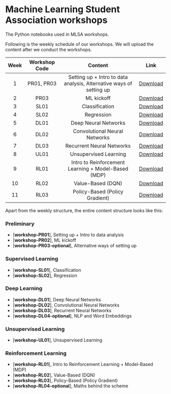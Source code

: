 # Machine Learning Student Association workshops

The Python notebooks used in MLSA workshops.

Following is the weekly schedule of our workshops. We will upload the content after we conduct the workshops. 


| Week | Workshop Code | Content | Link |
| :--:|:-------------:| :------:| :-------------:|
| 1 | PR01, PR03    | Setting up + Intro to data analysis, Alternative ways of setting up | [Download](https://drive.google.com/open?id=1baE1gYimJcI3MHSCzv89NGTlO6AV2pZY) |
| 2 | PR03          |  ML kickoff | [Download](https://drive.google.com/open?id=13Uvud4vTuXBQEoCqFii56sM_FjJ-VIT6) |
| 3 | SL01          |  Classification | [Download](https://drive.google.com/open?id=1F9fGQBoED1txWdHbaxzNeVSBOb27eAkm) |
| 4 | SL02          |  Regression | [Download](https://drive.google.com/open?id=1R18-nS5tNERv8342ncBOte2fcLMQ4ZsA)|
| 5 | DL01          |  Deep Neural Networks | [Download](https://drive.google.com/drive/folders/176srHStKNyHlpKyqUuw5DxhmaLH2U2Mm?usp=sharing)|
| 6 | DL02          |  Convolutional Neural Networks | [Download](https://drive.google.com/open?id=1JsESnrWEL2C_fpTZ1QZ5-m8r3_qNUHc2)|
| 7 | DL03          |  Recurrent Neural Networks | [Download](https://drive.google.com/open?id=1CR6c91uSklnGK_bFMElItdkV_Y_gWQrD)|
| 8 | UL01          |  Unsupervised Learning | [Download](https://drive.google.com/open?id=1QXmHLGAPRLNnIBPxmMrmEdKb7Deihp-R)|
| 9  | RL01          | Intro to Reinforcement Learning + Model-Based (MDP) | [Download](https://drive.google.com/open?id=1S45DnCEF4IBUjzHfFeB4om4hu93a8T62) |
| 10 | RL02          | Value-Based (DQN) | [Download](https://drive.google.com/open?id=1zzBpUchdwFfo1fzL_KJLxibOLaXgTgx8)|
| 11 | RL03          | Policy-Based (Policy Gradient) |[Download](https://drive.google.com/open?id=1Fo6BJbsvd90gfeLUZ-zdDrKCEEQzVEg7)|

Apart from the weekly structure, the entire content structure looks like this: 

### Preliminary
* [**workshop-PR01**], Setting up + Intro to data analysis
* [**workshop-PR02**], ML kickoff 
* [**workshop-PR03-optional**], Alternative ways of setting up 

### Supervised Learning
* [**workshop-SL01**], Classification
* [**workshop-SL02**], Regression

### Deep Learning
* [**workshop-DL01**], Deep Neural Networks
* [**workshop-DL02**], Convolutional Neural Networks
* [**workshop-DL03**], Recurrent Neural Networks
* [**workshop-DL04-optional**], NLP and Word Embeddings

### Unsupervised Learning
* [**workshop-UL01**], Unsupervised Learning

### Reinforcement Learning 
* [**workshop-RL01**], Intro to Reinforcement Learning + Model-Based (MDP)
* [**workshop-RL02**], Value-Based (DQN)
* [**workshop-RL03**], Policy-Based (Policy Gradient)
* [**workshop-RL04-optional**], Maths behind the scheme



